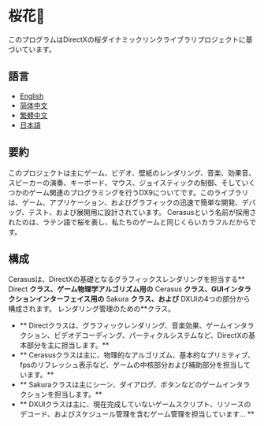 # 桜花🌸
このプログラムはDirectXの桜ダイナミックリンクライブラリプロジェクトに基づいています。

## 語言
  * [English](https://github.com/Alopex6414/Cerasus/blob/master/README.md)
  * [简体中文](https://github.com/Alopex6414/Cerasus/blob/master/README_ZH_CN.md)
  * [繁體中文](https://github.com/Alopex6414/Cerasus/blob/master/README_ZH_TW.md)
  * [日本語](https://github.com/Alopex6414/Cerasus/blob/master/README_JA_JP.md)

## 要約
このプロジェクトは主にゲーム、ビデオ、壁紙のレンダリング、音楽、効果音、スピーカーの演奏、キーボード、マウス、ジョイスティックの制御、そしていくつかのゲーム関連のプログラミングを行うDX9についてです。このライブラリは、ゲーム、アプリケーション、およびグラフィックの迅速で簡単な開発、デバッグ、テスト、および展開用に設計されています。 Cerasusという名前が採用されたのは、ラテン語で桜を表し、私たちのゲームと同じくらいカラフルだからです。

## 構成
Cerasusは、DirectXの基礎となるグラフィックスレンダリングを担当する** Direct **クラス、ゲーム物理学アルゴリズム用の** Cerasus **クラス、GUIインタラクションインターフェイス用の** Sakura **クラス、および** DXUIの4つの部分から構成されます。 レンダリング管理のための**クラス。
* ** Directクラスは、グラフィックレンダリング、音楽効果、ゲームインタラクション、ビデオデコーディング、パーティクルシステムなど、DirectXの基本部分を主に担当します。**
* ** Cerasusクラスは主に、物理的なアルゴリズム、基本的なプリミティブ、fpsのリフレッシュ表示など、ゲームの中核部分および補助部分を担当しています。**
* ** Sakuraクラスは主にシーン、ダイアログ、ボタンなどのゲームインタラクションを担当します。**
* ** DXUIクラスは主に、現在完成していないゲームスクリプト、リソースのデコード、およびスケジュール管理を含むゲーム管理を担当しています... **
